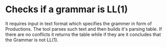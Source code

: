 # Checks if a grammar is LL(1)

It requires input in text format which specifies the grammer in form of Productions. The tool parses such text and then builds it's parsing table. If there are no conflicts it returns the table while if they are it concludes that the Grammar is not LL(1). 

